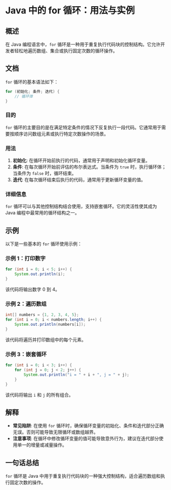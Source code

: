 <!--
Meta Description: # Java 中的 for 循环：用法与实例 ## 概述 在 Java 编程语言中，`for` 循环是一种用于重复执行代码块的控制结构。它允许开发者轻松地遍历数组、集合或执行固定次数的循环操作。 ## 文档 `for` 循环的基本语法如下： ```java for (初始化; 条件; 迭代) { /...
Meta Keywords: java, int, system, out, println
-->

# Java 中的 for 循环：用法与实例

## 概述
在 Java 编程语言中，`for` 循环是一种用于重复执行代码块的控制结构。它允许开发者轻松地遍历数组、集合或执行固定次数的循环操作。

## 文档
`for` 循环的基本语法如下：

```java
for (初始化; 条件; 迭代) {
    // 循环体
}
```

### 目的
`for` 循环的主要目的是在满足特定条件的情况下反复执行一段代码。它通常用于需要按顺序访问数组元素或执行特定次数操作的场景。

### 用法
1. **初始化**: 在循环开始前执行的代码，通常用于声明和初始化循环变量。
2. **条件**: 在每次循环开始前评估的布尔表达式。当条件为 `true` 时，执行循环体；当条件为 `false` 时，循环结束。
3. **迭代**: 在每次循环结束后执行的代码，通常用于更新循环变量的值。

### 详细信息
`for` 循环可以与其他控制结构结合使用，支持嵌套循环。它的灵活性使其成为 Java 编程中最常用的循环结构之一。

## 示例
以下是一些基本的 `for` 循环使用示例：

### 示例 1：打印数字
```java
for (int i = 0; i < 5; i++) {
    System.out.println(i);
}
```
该代码将输出数字 0 到 4。

### 示例 2：遍历数组
```java
int[] numbers = {1, 2, 3, 4, 5};
for (int i = 0; i < numbers.length; i++) {
    System.out.println(numbers[i]);
}
```
该代码将遍历并打印数组中的每个元素。

### 示例 3：嵌套循环
```java
for (int i = 0; i < 3; i++) {
    for (int j = 0; j < 2; j++) {
        System.out.println("i = " + i + ", j = " + j);
    }
}
```
该代码将输出 `i` 和 `j` 的所有组合。

## 解释
- **常见陷阱**: 在使用 `for` 循环时，确保循环变量的初始化、条件和迭代部分正确无误。否则可能导致无限循环或数组越界。
- **注意事项**: 在循环中修改循环变量的值可能导致意外行为，建议在迭代部分使用单一的增量或减量操作。

## 一句话总结
`for` 循环是 Java 中用于重复执行代码块的一种强大控制结构，适合遍历数组和执行固定次数的操作。
